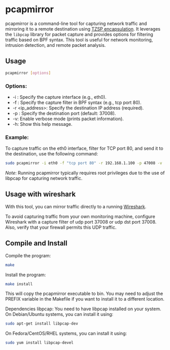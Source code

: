 # pcapmirror
pcapmirror is a command-line tool for capturing network traffic and mirroring it to a remote destination using [TZSP encapsulation](https://en.wikipedia.org/wiki/TZSP). It leverages the `libpcap` library for packet capture and provides options for filtering traffic based on BPF syntax. This tool is useful for network monitoring, intrusion detection, and remote packet analysis.

## Usage

```bash
pcapmirror [options]
```

### Options:

* -i <interface>: Specify the capture interface (e.g., eth0).
* -f <filter>: Specify the capture filter in BPF syntax (e.g., tcp port 80).
* -r <ip_address>: Specify the destination IP address (required).
* -p <port>: Specify the destination port (default: 37008).
* -v: Enable verbose mode (prints packet information).
* -h: Show this help message.

### Example:

To capture traffic on the eth0 interface, filter for TCP port 80, and send it to the destination, use the following command:

```bash
sudo pcapmirror -i eth0 -f "tcp port 80" -r 192.168.1.100 -p 47008 -v
```
*Note*: Running pcapmirror typically requires root privileges due to the use of libpcap for capturing network traffic.

## Usage with wireshark

With this tool, you can mirror traffic directly to a running [Wireshark](https://www.wireshark.org/).

To avoid capturing traffic from your own monitoring machine, configure Wireshark with a capture filter of udp port 37008 or udp dst port 37008. Also, verify that your firewall permits this UDP traffic.

## Compile and Install

Compile the program:
```bash
make
```

Install the program:
```bash
make install
```

This will copy the pcapmirror executable to bin. You may need to adjust the PREFIX variable in the Makefile if you want to install it to a different location.

Dependencies
libpcap: You need to have libpcap installed on your system. On Debian/Ubuntu systems, you can install it using:
```bash
sudo apt-get install libpcap-dev
```

On Fedora/CentOS/RHEL systems, you can install it using:
```bash
sudo yum install libpcap-devel
```


